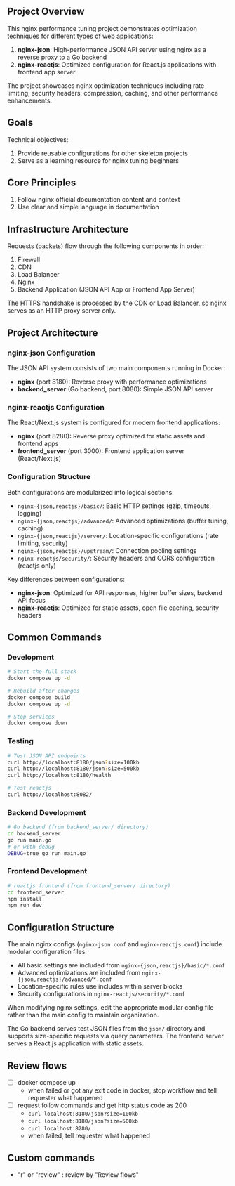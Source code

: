 ## Project Overview

This nginx performance tuning project demonstrates optimization techniques for different types of web applications:
1. **nginx-json**: High-performance JSON API server using nginx as a reverse proxy to a Go backend
2. **nginx-reactjs**: Optimized configuration for React.js applications with frontend app server

The project showcases nginx optimization techniques including rate limiting, security headers, compression, caching, and other performance enhancements.

## Goals
Technical objectives:
1. Provide reusable configurations for other skeleton projects
2. Serve as a learning resource for nginx tuning beginners

## Core Principles
1. Follow nginx official documentation content and context
2. Use clear and simple language in documentation

## Infrastructure Architecture
Requests (packets) flow through the following components in order:

1. Firewall
2. CDN
3. Load Balancer
4. Nginx
5. Backend Application (JSON API App or Frontend App Server)

The HTTPS handshake is processed by the CDN or Load Balancer, so nginx serves as an HTTP proxy server only.

## Project Architecture

### nginx-json Configuration
The JSON API system consists of two main components running in Docker:
- **nginx** (port 8180): Reverse proxy with performance optimizations
- **backend_server** (Go backend, port 8080): Simple JSON API server

### nginx-reactjs Configuration
The React/Next.js system is configured for modern frontend applications:
- **nginx** (port 8280): Reverse proxy optimized for static assets and frontend apps
- **frontend_server** (port 3000): Frontend application server (React/Next.js)

### Configuration Structure
Both configurations are modularized into logical sections:
- `nginx-{json,reactjs}/basic/`: Basic HTTP settings (gzip, timeouts, logging)
- `nginx-{json,reactjs}/advanced/`: Advanced optimizations (buffer tuning, caching)
- `nginx-{json,reactjs}/server/`: Location-specific configurations (rate limiting, security)
- `nginx-{json,reactjs}/upstream/`: Connection pooling settings
- `nginx-reactjs/security/`: Security headers and CORS configuration (reactjs only)

Key differences between configurations:
- **nginx-json**: Optimized for API responses, higher buffer sizes, backend API focus
- **nginx-reactjs**: Optimized for static assets, open file caching, security headers

## Common Commands

### Development
```bash
# Start the full stack
docker compose up -d

# Rebuild after changes
docker compose build
docker compose up -d

# Stop services
docker compose down
```

### Testing
```bash
# Test JSON API endpoints
curl http://localhost:8180/json?size=100kb
curl http://localhost:8180/json?size=500kb
curl http://localhost:8180/health

# Test reactjs
curl http://localhost:8082/
```

### Backend Development
```bash
# Go backend (from backend_server/ directory)
cd backend_server
go run main.go
# or with debug
DEBUG=true go run main.go
```

### Frontend Development
```bash
# reactjs frontend (from frontend_server/ directory)
cd frontend_server
npm install
npm run dev
```

## Configuration Structure

The main nginx configs (`nginx-json.conf` and `nginx-reactjs.conf`) include modular configuration files:
- All basic settings are included from `nginx-{json,reactjs}/basic/*.conf`
- Advanced optimizations are included from `nginx-{json,reactjs}/advanced/*.conf`
- Location-specific rules use includes within server blocks
- Security configurations in `nginx-reactjs/security/*.conf`

When modifying nginx settings, edit the appropriate modular config file rather than the main config to maintain organization.

The Go backend serves test JSON files from the `json/` directory and supports size-specific requests via query parameters.
The frontend server serves a React.js application with static assets.

## Review flows
- [ ] docker compose up
  - when failed or got any exit code in docker, stop workflow and tell requester what happened
- [ ] request follow commands and get http status code as 200
  - `curl localhost:8180/json?size=100kb`
  - `curl localhost:8180/json?size=500kb`
  - `curl localhost:8280/`
  - when failed, tell requester what happened

## Custom commands
- "r" or "review" : review by "Review flows"
